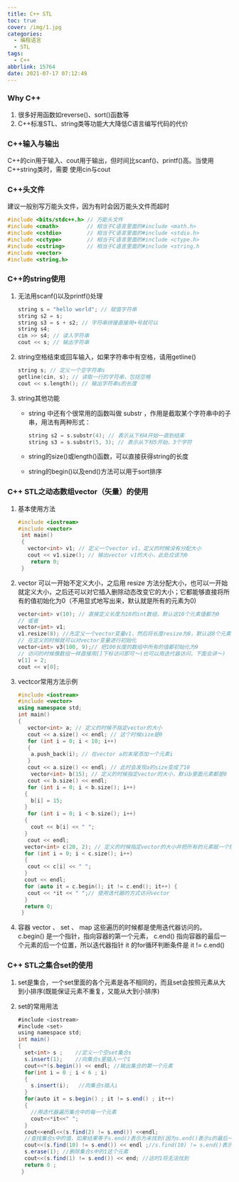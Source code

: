 ```yaml
---
title: C++ STL
toc: true
cover: /img/1.jpg
categories:
  - 编程语言
  - STL
tags:
  - C++
abbrlink: 15764
date: 2021-07-17 07:12:49
---
```


### Why C++

1. 很多好用函数如reverse()、sort()函数等
2. C++标准STL、string类等功能大大降低C语言编写代码的代价<!-- more -->

### C++输入与输出

C++的cin用于输入、cout用于输出，但时间比scanf()、printf()高。当使用C++string类时，需要
使用cin与cout

### C++头文件

建议一般别写万能头文件，因为有时会因万能头文件而超时

```C++
#include <bits/stdc++.h> // 万能头文件
#include <cmath>         // 相当于C语⾔⾥⾯的#include <math.h>
#include <cstdio>        // 相当于C语⾔⾥⾯的#include <stdio.h>
#include <cctype>        // 相当于C语⾔⾥⾯的#include <ctype.h>
#include <cstring>       // 相当于C语⾔⾥⾯的#include <string.h
#include <vector>        
#include <string.h>
```



### C++的string使用

1. 无法用scanf()以及printf()处理

   ```C++
   string s = "hello world"; // 赋值字符串
   string s2 = s;
   string s3 = s + s2; // 字符串拼接直接⽤+号就可以
   string s4;
   cin >> s4; // 读⼊字符串
   cout << s; // 输出字符串
   ```

2. string空格结束或回车输入，如果字符串中有空格，请用getline()

   ```c++
   string s; // 定义⼀个空字符串s
   getline(cin, s); // 读取⼀⾏的字符串，包括空格
   cout << s.length(); // 输出字符串s的⻓度
   ```

3. string其他功能

   - string 中还有个很常⽤的函数叫做 substr ，作⽤是截取某个字符串中的⼦串，⽤法有两种形式：

     ```c++
     string s2 = s.substr(4); // 表示从下标4开始⼀直到结束
     string s3 = s.substr(5, 3); // 表示从下标5开始，3个字符
     ```

   - string的size()或length()函数，可以直接获得string的长度

   - string的begin()以及end()方法可以用于sort排序

### C++ STL之动态数组vector（⽮量）的使⽤

1. 基本使用方法

   ```c++
   #include <iostream>
   #include <vector>
    int main() 
    {
      vector<int> v1; // 定义⼀个vector v1，定义的时候没有分配⼤⼩
      cout << v1.size(); // 输出vector v1的⼤⼩，此处应该为0
       return 0;
    }
   ```

2. vector 可以⼀开始不定义⼤⼩，之后⽤ resize ⽅法分配⼤⼩，也可以⼀开始就定义⼤⼩，之后还可以对它插⼊删除动态改变它的⼤⼩；它都能够直接将所有的值初始化为0（不⽤显式地写出来，默认就是所有的元素为0)

   ```C++
   vector<int> v(10); // 直接定义⻓度为10的int数组，默认这10个元素值都为0
   // 或者
   vector<int> v1;
   v1.resize(8); //先定义⼀个vector变量v1，然后将⻓度resize为8，默认这8个元素都是0
   // 在定义的时候就可以对vector变量进⾏初始化
   vector<int> v3(100, 9);// 把100⻓度的数组中所有的值都初始化为9
   // 访问的时候像数组⼀样直接⽤[]下标访问即可～(也可以⽤迭代器访问，下⾯会讲～)
   v[1] = 2;
   cout << v[0];
   ```

3. vectcor常用方法示例

   ```c++
   #include <iostream>
   #include <vector>
   using namespace std;
   int main() 
   {
      vector<int> a; // 定义的时候不指定vector的⼤⼩
      cout << a.size() << endl; // 这个时候size是0
      for (int i = 0; i < 10; i++) 
      {
       a.push_back(i); // 在vector a的末尾添加⼀个元素i
      }
      cout << a.size() << endl; // 此时会发现a的size变成了10
       vector<int> b(15); // 定义的时候指定vector的⼤⼩，默认b⾥⾯元素都是0
      cout << b.size() << endl;
      for (int i = 0; i < b.size(); i++) 
     {
       b[i] = 15;
     }
      for (int i = 0; i < b.size(); i++) 
     {
       cout << b[i] << " ";
     }
      cout << endl;
     vector<int> c(20, 2); // 定义的时候指定vector的⼤⼩并把所有的元素赋⼀个指定的值
     for (int i = 0; i < c.size(); i++)
     {
      cout << c[i] << " ";
     }
     cout << endl;
     for (auto it = c.begin(); it != c.end(); it++) { 
      cout << *it << " ";// 使⽤迭代器的⽅式访问vector
     }
     return 0;
    }
   ```

4. 容器 vector 、 set 、 map 这些遍历的时候都是使⽤迭代器访问的。
   c.begin() 是⼀个指针，指向容器的第⼀个元素， c.end() 指向容器的最后⼀个元素的后⼀个位置，所以迭代器指针 it 的for循环判断条件是 it != c.end()

### C++ STL之集合set的使⽤

1. set是集合，一个set里面的各个元素是各不相同的，而且set会按照元素从大到小排序(既能保证元素不重复，又能从大到小排序)

2. set的常用用法

   ```java
   #include <iostream>
   #include <set>
   using namespace std;
   int main()
   {
     set<int> s ;    //定义一个空set集合s
     s.insert(1);    //向集合s里插入一个1
     cout<<*(s.begin()) << endl; //输出集合的第一个元素
     for(int i = 0 ; i < 6 ; i)
     {
       s.insert(i);   //向集合s插入i
     }
     for(auto it = s.begin() ; it != s.end() ; it++)
     {
       //用迭代器遍历集合中的每一个元素
       cout<<*it<<" ";
     }
     cout<<endl<<(s.find(2) != s.end()) <<endl;
     //查找集合s中的值，如果结果等于s.end()表示为未找到(因为s.end()表示s的最后一个元素的下一个所在位置)
     cout<<(s.find(10) != s.end()) << endl ;//s.find(10) != s.end()表示能找到10这个元素
     s.erase(1); //删除集合s中的1这个元素
     cout<<(s.find(1) != s.end()) << end; //这时1将无法找到
     return 0 ;
    }
   ```

